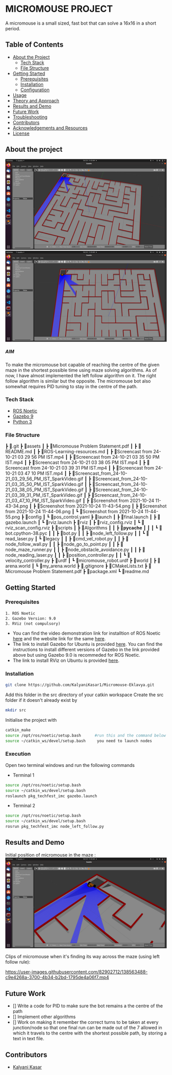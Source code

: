 # __MICROMOUSE PROJECT__
A micromouse is a small sized, fast bot that can solve a 16x16 in a short period. 

## Table of Contents
* [About the Project](#about-the-project)
  * [Tech Stack](#tech-stack)
  * [File Structure](#file-structure)
* [Getting Started](#getting-started)
  * [Prerequisites](#prerequisites)
  * [Installation](#installation)
  * [Configuration](#configuration)
* [Usage](#usage)
* [Theory and Approach](#theory-and-approach)
* [Results and Demo](#results-and-demo)
* [Future Work](#future-work)
* [Troubleshooting](#troubleshooting)
* [Contributors](#contributors)
* [Acknowledgements and Resources](#acknowledgements-and-resources)
* [License](#license)

## About the project
![Screenshot from 2021-10-24 11-43-34.png](https://github.com/KalyaniKasar1/Micromouse-Eklavya/blob/main/assets/Screenshot%20from%202021-10-24%2011-43-34.png)
![Screenshot from 2021-10-24 11-43-54.png](https://github.com/KalyaniKasar1/Micromouse-Eklavya/blob/main/assets/Screenshot%20from%202021-10-24%2011-43-54.png)

##### AIM
To make the micromouse bot capable of reaching the centre of the given maze in the shortest possible time using maze solving algorithms. As of now, I have almost implemented the left follow algorithm on it. The right follow algorithm  is similar but the opposite. The micromouse bot also somewhat requires PID tuning to stay in the centre of the path. 

### Tech Stack
- [ROS Noetic](http://wiki.ros.org/noetic/Installation/Ubuntu)
- [Gazebo 9](http://gazebosim.org/)
- [Python 3](https://www.python.org/downloads/)

### File Structure
 ┣ 📂.git
 ┣ 📂assets
 ┃ ┣ 📜Micromouse Problem Statement.pdf
 ┃ ┣ 📜README.md
 ┃ ┣ 📜ROS-Learning-resources.md
 ┃ ┣ 📜Screencast from 24-10-21 03 29 56 PM IST.mp4
 ┃ ┣ 📜Screencast from 24-10-21 03 35 50 PM IST.mp4
 ┃ ┣ 📜Screencast from 24-10-21 03 38 05 PM IST.mp4
 ┃ ┣ 📜Screencast from 24-10-21 03 39 31 PM IST.mp4
 ┃ ┣ 📜Screencast from 24-10-21 03 47 10 PM IST.mp4
 ┃ ┣ 📜Screencast_from_24-10-21_03_29_56_PM_IST_SparkVideo.gif
 ┃ ┣ 📜Screencast_from_24-10-21_03_35_50_PM_IST_SparkVideo.gif
 ┃ ┣ 📜Screencast_from_24-10-21_03_38_05_PM_IST_SparkVideo.gif
 ┃ ┣ 📜Screencast_from_24-10-21_03_39_31_PM_IST_SparkVideo.gif
 ┃ ┣ 📜Screencast_from_24-10-21_03_47_10_PM_IST_SparkVideo.gif
 ┃ ┣ 📜Screenshot from 2021-10-24 11-43-34.png
 ┃ ┣ 📜Screenshot from 2021-10-24 11-43-54.png
 ┃ ┣ 📜Screenshot from 2021-10-24 11-44-06.png
 ┃ ┗ 📜Screenshot from 2021-10-24 11-44-55.png
 ┣ 📂config
 ┃ ┗ 📜pos_control.yaml
 ┣ 📂launch
 ┃ ┣ 📜final.launch
 ┃ ┣ 📜gazebo.launch
 ┃ ┗ 📜rviz.launch
 ┣ 📂rviz
 ┃ ┣ 📜rviz_config.rviz
 ┃ ┗ 📜rviz_scan_config.rviz
 ┣ 📂scripts
 ┃ ┣ 📂Algorithms
 ┃ ┃ ┣ 📂__pycache__
 ┃ ┃ ┃ ┗ 📜bot.cpython-38.pyc
 ┃ ┃ ┣ 📜bot.py
 ┃ ┃ ┣ 📜node_left_follow.py
 ┃ ┃ ┗ 📜read_laser.py
 ┃ ┗ 📂legacy
 ┃ ┃ ┣ 📜cmd_vel_robot.py
 ┃ ┃ ┣ 📜node_follow_wall.py
 ┃ ┃ ┣ 📜node_go_to_point.py
 ┃ ┃ ┣ 📜node_maze_runner.py
 ┃ ┃ ┣ 📜node_obstacle_avoidance.py
 ┃ ┃ ┣ 📜node_reading_laser.py
 ┃ ┃ ┣ 📜position_controller.py
 ┃ ┃ ┗ 📜velocity_controller.py
 ┣ 📂urdf
 ┃ ┗ 📜micromouse_robot.urdf
 ┣ 📂world
 ┃ ┣ 📜arena.world
 ┃ ┗ 📜my_arena.world
 ┣ 📜.gitignore
 ┣ 📜CMakeLists.txt
 ┣ 📜Micromouse Problem Statement.pdf
 ┣ 📜package.xml
 ┗ 📜readme.md
 
## Getting Started

### Prerequisites
    1. ROS Noetic
    2. Gazebo Version: 9.0
    3. RViz (not compulsory)

* You can find the video demonstration link for installtion of ROS Noetic  [here](https://www.youtube.com/watch?v=ZA7u2XPmnlo) and the website link for the same [here](http://wiki.ros.org/noetic/Installation/Ubuntu).
* The link to install Gazebo for Ubuntu is provided [here](http://gazebosim.org/tutorials?tut=install_ubuntu). You can find the instructions to install different versions of Gazebo in the link provided above but using Gazebo 9.0 is recommeded for ROS Noetic.
* The link to install RViz on Ubuntu is provided [here](https://zoomadmin.com/HowToInstall/UbuntuPackage/rviz).

### Installation

```sh
git clone https://github.com/KalyaniKasar1/Micromouse-Eklavya.git
```
Add this folder in the src directory of your catkin workspace
Create the src folder if it doesn't already exist by
```sh
mkdir src
```
Initialise the project with
```sh
catkin_make
source /opt/ros/noetic/setup.bash      #run this and the command below everytime
source ~/catkin_ws/devel/setup.bash     you need to launch nodes 
```

### Execution
Open two terminal windows and run the following commands
- Terminal 1
```sh
source /opt/ros/noetic/setup.bash
source ~/catkin_ws/devel/setup.bash
roslaunch pkg_techfest_imc gazebo.launch
```
- Terminal 2
```sh
source /opt/ros/noetic/setup.bash
source ~/catkin_ws/devel/setup.bash
rosrun pkg_techfest_imc node_left_follow.py
```

## Results and Demo
Initial position of micromouse in the maze :
![Screenshot from 2021-10-24 11-44-06.png](https://github.com/KalyaniKasar1/Micromouse-Eklavya/blob/main/assets/Screenshot%20from%202021-10-24%2011-44-06.png)

Clips of micromouse when it's finding its way across the maze (using left follow rule):




https://user-images.githubusercontent.com/82902712/138563488-c9e4268a-3700-4b34-b2bd-1795de4a06f7.mp4






## Future Work
- [] Write a code for PID to make sure the bot remains a the centre of the path
- [] Implement other algorithms
- [] Work on making it remember the correct turns to be taken at every junction/node so that one final run can be made out of the 7 allowed in which it travels to the centre with the shortest possible path, by storing a text in text file.



## Contributors
* [Kalyani Kasar](https://github.com/KalyaniKasar1)

